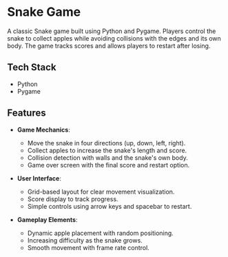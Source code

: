 # Snake Game

A classic Snake game built using Python and Pygame. Players control the snake to collect apples while avoiding collisions with the edges and its own body. The game tracks scores and allows players to restart after losing.

## Tech Stack

- Python  
- Pygame  

## Features

- **Game Mechanics**:  
  - Move the snake in four directions (up, down, left, right).  
  - Collect apples to increase the snake's length and score.  
  - Collision detection with walls and the snake's own body.  
  - Game over screen with the final score and restart option.  

- **User Interface**:  
  - Grid-based layout for clear movement visualization.  
  - Score display to track progress.  
  - Simple controls using arrow keys and spacebar to restart.  

- **Gameplay Elements**:  
  - Dynamic apple placement with random positioning.  
  - Increasing difficulty as the snake grows.  
  - Smooth movement with frame rate control.  
